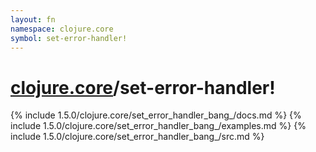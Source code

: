 ```yaml
---
layout: fn
namespace: clojure.core
symbol: set-error-handler!
---
```


# [clojure.core](../)/set-error-handler!

{% include 1.5.0/clojure.core/set_error_handler_bang_/docs.md %}
{% include 1.5.0/clojure.core/set_error_handler_bang_/examples.md %}
{% include 1.5.0/clojure.core/set_error_handler_bang_/src.md %}

